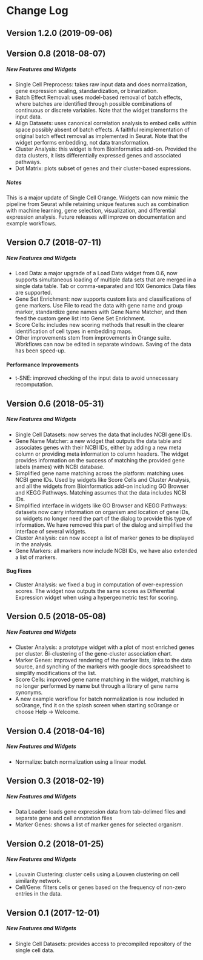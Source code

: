 Change Log
==========

Version 1.2.0 (2019-09-06)
------------------------

Version 0.8 (2018-08-07)
------------------------
##### New Features and Widgets
* Single Cell Preprocess: takes raw input data and does normalization, gene expression scaling, standardization, or binarization.
* Batch Effect Removal: uses model-based removal of batch effects, where batches are identified through possible combinations of continuous or discrete variables. Note that the widget transforms the input data.
* Align Datasets: uses canonical correlation analysis to embed cells within space possibly absent of batch effects. A faithful reimplementation of original batch effect removal as implemented in Seurat. Note that the widget performs embedding, not data transformation.
* Cluster Analysis: this widget is from Bioinformatics add-on. Provided the data clusters, it lists differentially expressed genes and associated pathways.
* Dot Matrix: plots subset of genes and their cluster-based expressions.

##### Notes
This is a major update of Single Cell Orange. Widgets can now mimic the pipeline from Seurat while retaining unique features such as combination with machine learning, gene selection, visualization, and differential expression analysis. Future releases will improve on documentation and example workflows.

Version 0.7 (2018-07-11)
------------------------
##### New Features and Widgets
* Load Data: a major upgrade of a Load Data widget from 0.6, now supports simultaneous loading of multiple data sets that are merged in a single data table. Tab or comma-separated and 10X Genomics Data files are supported.
* Gene Set Enrichment: now supports custom lists and classifications of gene markers. Use File to read the data with gene name and group marker, standardize gene names with Gene Name Matcher, and then feed the custom gene list into Gene Set Enrichment.
* Score Cells: includes new scoring methods that result in the clearer identification of cell types in embedding maps.
* Other improvements stem from improvements in Orange suite. Workflows can now be edited in separate windows. Saving of the data has been speed-up.

#### Performance Improvements
* t-SNE: improved checking of the input data to avoid unnecessary recomputation.

Version 0.6 (2018-05-31)
------------------------
##### New Features and Widgets
* Single Cell Datasets: now serves the data that includes NCBI gene IDs.
* Gene Name Matcher: a new widget that outputs the data table and associates genes with their NCBI IDs, either by adding a new meta column or providing meta information to column headers. The widget provides information on the success of matching the provided gene labels (names) with NCBI database.
* Simplified gene name matching across the platform: matching uses NCBI gene IDs. Used by widgets like Score Cells and Cluster Analysis, and all the widgets from Bioinformatics add-on including GO Browser and KEGG Pathways. Matching assumes that the data includes NCBI IDs. 
* Simplified interface in widgets like GO Browser and KEGG Pathways: datasets now carry information on organism and location of gene IDs, so widgets no longer need the part of the dialog to provide this type of information. We have removed this part of the dialog and simplified the interface of several widgets.
* Cluster Analysis: can now accept a list of marker genes to be displayed in the analysis.
* Gene Markers: all markers now include NCBI IDs, we have also extended a list of markers.

#### Bug Fixes
* Cluster Analysis: we fixed a bug in computation of over-expression scores. The widget now outputs the same scores as Differential Expression widget when using a hypergeometric test for scoring.

Version 0.5 (2018-05-08)
------------------------
##### New Features and Widgets
* Cluster Analysis: a prototype widget with a plot of most enriched genes per cluster. Bi-clustering of the gene-cluster association chart.
* Marker Genes: improved rendering of the marker lists, links to the data source, and synching of the markers with google docs spreadsheet to simplify modifications of the list.
* Score Cells: improved gene name matching in the widget, matching is no longer performed by name but through a library of gene name synonyms.
* A new example workflow for batch normalization is now included in scOrange, find it on the splash screen when starting scOrange or choose Help -> Welcome.

Version 0.4 (2018-04-16)
------------------------
##### New Features and Widgets
 * Normalize: batch normalization using a linear model.

Version 0.3 (2018-02-19)
------------------------
##### New Features and Widgets
 * Data Loader: loads gene expression data from tab-delimed files and separate gene and cell annotation files
 * Marker Genes: shows a list of marker genes for selected organism.


Version 0.2 (2018-01-25)
------------------------
##### New Features and Widgets
 * Louvain Clustering: cluster cells using a Louven clustering on cell similarity network.
 * Cell/Gene: filters cells or genes based on the frequency of non-zero entries in the data.


Version 0.1 (2017-12-01)
------------------------
##### New Features and Widgets
 * Single Cell Datasets: provides access to precompiled repository of the single cell data.
